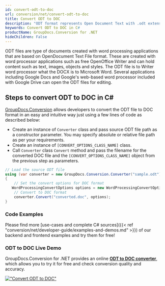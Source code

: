 ```yaml
---
id: convert-odt-to-doc
url: conversion/net/convert-odt-to-doc
title: Convert ODT to DOC
description: "ODT format represents Open Document Text with .odt extension. Learn how to convert ODT to DOC file programmatically in C# language using GroupDocs.Conversion for .NET library."
keywords: Convert ODT to DOC in C#
productName: GroupDocs.Conversion for .NET
hideChildren: False
---
```


ODT files are type of documents created with word processing applications that are based on OpenDocument Text File format. These are created with word processor applications such as free OpenOffice Writer and can hold content such as text, images, objects and styles. The ODT file is to Writer word processor what the DOCX is to Microsoft Word. Several applications including Google Docs and Google's web-based word processor included with Google Drive can open the ODT files for editing.

## Steps to convert ODT to DOC in C#

[GroupDocs.Conversion](https://products.groupdocs.com/conversion/net) allows developers to convert the ODT file to DOC format in an easy and intuitive way just using a few lines of code as described below:

* Create an instance of `Converter` class and pass source ODT file path as a constructor parameter. You may specify absolute or relative file path as per your requirements. 
* Create an instance of `[CONVERT_OPTIONS_CLASS_NAME]` class.
* Call `Converter` class `Convert` method and pass the filename for the converted DOC file and the `[CONVERT_OPTIONS_CLASS_NAME]` object from the previous step as parameters.

```csharp
// Load the source ODT file
using (var converter = new GroupDocs.Conversion.Converter("sample.odt"))
{
    // Set the convert options for DOC format
   WordProcessingConvertOptions options = new WordProcessingConvertOptions { Format = GroupDocs.Conversion.FileTypes.WordProcessingFileType.Doc };
    // Convert to DOC format
    converter.Convert("converted.doc", options);
}
```

### Code Examples

Please find more [use-cases and complete C# sources]({{< ref "conversion/net/developer-guide/examples-and-demos.md" >}}) of our backend and frontend examples and try them for free!

### ODT to DOC Live Demo

GroupDocs.Conversion for .NET provides an online [**ODT to DOC converter**](https://products.groupdocs.app/conversion/odt-to-doc), which allows you to try it for free and check conversion quality and accuracy.

[!["Convert ODT to DOC"](conversion/net/images/convert-to-doc/convert-odt-to-doc.png)](https://products.groupdocs.app/conversion/odt-to-doc)